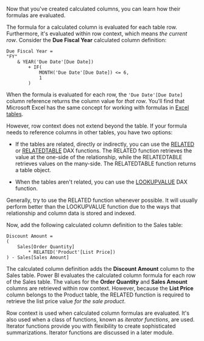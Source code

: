 Now that you've created calculated columns, you can learn how their formulas are evaluated.

The formula for a calculated column is evaluated for each table row. Furthermore, it's evaluated within row context, which means *the current row*. Consider the **Due Fiscal Year** calculated column definition:

```dax
Due Fiscal Year =
"FY"
	& YEAR('Due Date'[Due Date])
		+ IF(
			MONTH('Due Date'[Due Date]) <= 6,
			1
		)
```

When the formula is evaluated for each row, the `'Due Date'[Due Date]` column reference returns the column value for *that row*. You'll find that Microsoft Excel has the same concept for working with formulas in [Excel tables](https://support.office.com/article/overview-of-excel-tables-7ab0bb7d-3a9e-4b56-a3c9-6c94334e492c/?azure-portal=true).

However, row context does not extend beyond the table. If your formula needs to reference columns in other tables, you have two options:

- If the tables are related, directly or indirectly, you can use the [RELATED](/dax/related-function-dax/?azure-portal=true) or [RELATEDTABLE](/dax/relatedtable-function-dax/?azure-portal=true) DAX functions. The RELATED function retrieves the value at the one-side of the relationship, while the RELATEDTABLE retrieves values on the many-side. The RELATEDTABLE function returns a table object.

- When the tables aren't related, you can use the [LOOKUPVALUE](/dax/lookupvalue-function-dax/?azure-portal=true) DAX function.

Generally, try to use the RELATED function whenever possible. It will usually perform better than the LOOKUPVALUE function due to the ways that relationship and column data is stored and indexed.

Now, add the following calculated column definition to the Sales table:

```dax
Discount Amount =
(
	Sales[Order Quantity]
		* RELATED('Product'[List Price])
) - Sales[Sales Amount]
```

The calculated column definition adds the **Discount Amount** column to the Sales table. Power BI evaluates the calculated column formula for each row of the Sales table. The values for the **Order Quantity** and **Sales Amount** columns are retrieved within row context. However, because the **List Price** column belongs to the Product table, the RELATED function is required to retrieve the list price value *for the sale product*.

Row context is used when calculated column formulas are evaluated. It's also used when a class of functions, known as *iterator functions*, are used. Iterator functions provide you with flexibility to create sophisticated summarizations. Iterator functions are discussed in a later module.
